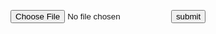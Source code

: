 <script async src="//pagead2.googlesyndication.com/pagead/js/adsbygoogle.js"></script>
<!-- Ads -->
<ins class="adsbygoogle"
     style="display:block"
     data-ad-client="ca-pub-3401725191996489"
     data-ad-slot="3212592256"
     data-ad-format="auto"></ins>
<script>
(adsbygoogle = window.adsbygoogle || []).push({});
</script>

<form id="uploadbanner" enctype="multipart/form-data" method="post" action="ads">
   <input id="fileupload" name="myfile" type="file" />
   <input type="submit" value="submit" id="submit" />
</form>
